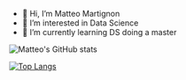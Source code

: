- 👋 Hi, I’m Matteo Martignon
- 👀 I’m interested in Data Science
- 🌱 I’m currently learning DS doing a master
<!--- - 💞️ I’m looking to collaborate on ...
<!--- - 📫 How to reach me ...

<!---
matteo-martignon/matteo-martignon is a ✨ special ✨ repository because its `README.md` (this file) appears on your GitHub profile.
You can click the Preview link to take a look at your changes.
--->
![Matteo's GitHub stats](https://github-readme-stats.vercel.app/api?username=matteo-martignon&show_icons=true&theme=radical)

[![Top Langs](https://github-readme-stats.vercel.app/api/top-langs/?username=matteo-martignon)](https://github.com/matteo-martignon/github-readme-stats&show_icons=true&theme=radical)
